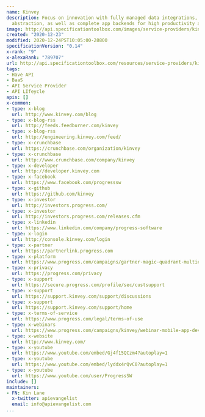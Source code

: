 ```yaml
---
name: Kinvey
description: Focus on innovation with fully managed data integrations, legacy system
  abstraction, as well as complete app backends for high productivity app delivery.
image: http://api.specificationtoolbox.com/images/service-providers/kinvey.jpg
created: "2020-12-23"
modified: 2020-12-24PST10:05:00-28800
specificationVersion: "0.14"
x-rank: "9"
x-alexaRank: "789707"
url: http://api.specificationtoolbox.com/resources/service-providers/kinvey/
tags:
- Have API
- BaaS
- API Service Provider
- API LIfeycle
apis: []
x-common:
- type: x-blog
  url: http://www.kinvey.com/blog
- type: x-blog-rss
  url: http://feeds.feedburner.com/kinvey
- type: x-blog-rss
  url: http://engineering.kinvey.com/feed/
- type: x-crunchbase
  url: https://crunchbase.com/organization/kinvey
- type: x-crunchbase
  url: http://www.crunchbase.com/company/kinvey
- type: x-developer
  url: http://developer.kinvey.com
- type: x-facebook
  url: https://www.facebook.com/progresssw
- type: x-github
  url: https://github.com/kinvey
- type: x-investor
  url: http://investors.progress.com/
- type: x-investor
  url: http://investors.progress.com/releases.cfm
- type: x-linkedin
  url: https://www.linkedin.com/company/progress-software
- type: x-login
  url: http://console.kinvey.com/login
- type: x-partner
  url: https://partnerlink.progress.com
- type: x-platform
  url: https://www.progress.com/campaigns/gartner-magic-quadrant-multiexperience-development-platforms-mxdp
- type: x-privacy
  url: https://progress.com/privacy
- type: x-support
  url: https://secure.progress.com/profile/sec/custsupport
- type: x-support
  url: https://support.kinvey.com/support/discussions
- type: x-support
  url: https://support.kinvey.com/support/home
- type: x-terms-of-service
  url: https://www.progress.com/legal/terms-of-use
- type: x-webinars
  url: https://www.progress.com/campaigns/kinvey/webinar-mobile-app-dev
- type: x-website
  url: http://www.kinvey.com/
- type: x-youtube
  url: https://www.youtube.com/embed/Gj4f15QCzm4?autoplay=1
- type: x-youtube
  url: https://www.youtube.com/embed/lyddx4rQvC0?autoplay=1
- type: x-youtube
  url: https://www.youtube.com/user/ProgressSW
include: []
maintainers:
- FN: Kin Lane
  x-twitter: apievangelist
  email: info@apievangelist.com
...
```

